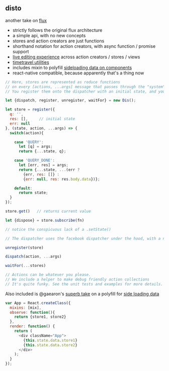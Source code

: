 disto
---
another take on [flux](http://facebook.github.io/flux)

- strictly follows the original flux architecture
- a simple api, with no new concepts
- stores and action creators are just functions
- shorthand notation for action creators, with async function / promise support
- [live editing experience](https://github.com/threepointone/disto-hot-loader) across action creators / stores / views
- [timetravel utilities](https://github.com/threepointone/disto-example/blob/master/_rest/record.js)
- includes mixin to polyfill [sideloading data on components](https://github.com/facebook/react/issues/3398)
- react-native compatible, because apparently that's a thing now

```js
// Here, stores are represented as reduce functions
// on every [actions, ...args] message that passes through the "system".
// You register them onto the dispatcher with an initial state, and you're good to go.

let {dispatch, register, unregister, waitFor} = new Dis();

let store = register({
  q: '',
  res: [],     // initial state
  err: null
}, (state, action, ...args) => {
  switch(action){

    case 'QUERY':
      let [q] = args;
      return {...state, q};

    case 'QUERY_DONE':
      let [err, res] = args;
      return {...state, ...(err ?
        {err, res: []} :
        {err: null, res: res.body.data})};

    default:
      return state;
  }
});

store.get()   // returns current value

let {dispose} = store.subscribe(fn)

// notice the conspicuous lack of a .setState()

// The dispatcher uses the facebook dispatcher under the hood, with a nicer api for these stores.

unregister(store)

dispatch(action, ...args)

waitFor(...stores)

// Actions can be whatever you please.
// We include a helper to make debug friendly action collections
// It's quite funky. See the unit tests and examples for more details.

```

Also included is @gaearon's [superb take](https://gist.github.com/gaearon/7d94c9f38fdd34a6e690) on a polyfill for [side loading data](https://github.com/facebook/react/issues/3398)
```js
var App = React.createClass({
  mixins: [mix],
  observe: function(){
    return {store1, store2}
  },
  render: function() {
    return (
      <div className="App">
        {this.state.data.store1}
        {this.state.data.store2}
      </div>
    );
  }
});
```

